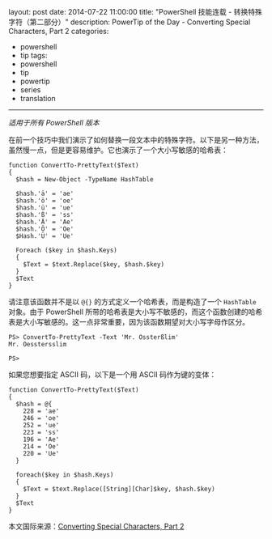 ﻿layout: post
date: 2014-07-22 11:00:00
title: "PowerShell 技能连载 - 转换特殊字符（第二部分）"
description: PowerTip of the Day - Converting Special Characters, Part 2
categories:
- powershell
- tip
tags:
- powershell
- tip
- powertip
- series
- translation
---
_适用于所有 PowerShell 版本_

在前一个技巧中我们演示了如何替换一段文本中的特殊字符。以下是另一种方法，虽然慢一点，但是更容易维护。它也演示了一个大小写敏感的哈希表：

    function ConvertTo-PrettyText($Text)
    {
      $hash = New-Object -TypeName HashTable
    
      $hash.'ä' = 'ae'
      $hash.'ö' = 'oe'
      $hash.'ü' = 'ue'
      $hash.'ß' = 'ss'
      $hash.'Ä' = 'Ae'
      $hash.'Ö' = 'Oe'
      $Hash.'Ü' = 'Ue'
        
      Foreach ($key in $hash.Keys)
      {
        $Text = $text.Replace($key, $hash.$key)
      }
      $Text
    }

请注意该函数并不是以 `@{}` 的方式定义一个哈希表，而是构造了一个 `HashTable` 对象。由于 PowerShell 所带的哈希表是大小写不敏感的，而这个函数创建的哈希表是大小写敏感的。这一点非常重要，因为该函数期望对大小写字母作区分。

    PS> ConvertTo-PrettyText -Text 'Mr. Össterßlim'
    Mr. Oesstersslim
    
    PS>  

如果您想要指定 ASCII 码，以下是一个用 ASCII 码作为键的变体：

    function ConvertTo-PrettyText($Text)   
    {  
      $hash = @{
        228 = 'ae'
        246 = 'oe'
        252 = 'ue'
        223 = 'ss'
        196 = 'Ae'
        214 = 'Oe'
        220 = 'Ue'   
      }
      
      foreach($key in $hash.Keys)
      {
        $Text = $text.Replace([String][Char]$key, $hash.$key)
      }
      $Text
    }

<!--more-->
本文国际来源：[Converting Special Characters, Part 2](http://powershell.com/cs/blogs/tips/archive/2014/07/22/converting-special-characters-part-2.aspx)
